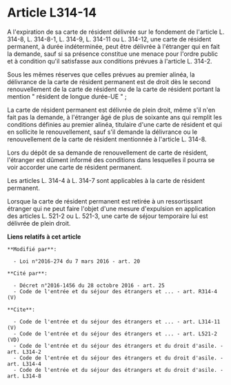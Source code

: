 # Article L314-14

A l'expiration de sa carte de résident délivrée sur le fondement de l'article L. 314-8, L. 314-8-1, L. 314-9, L. 314-11 ou L.
314-12, une carte de résident permanent, à durée indéterminée, peut être délivrée à l'étranger qui en fait la demande, sauf
si sa présence constitue une menace pour l'ordre public et à condition qu'il satisfasse aux conditions prévues à l'article L.
314-2. 

Sous les mêmes réserves que celles prévues au premier alinéa, la délivrance de la carte de résident permanent est de droit
dès le second renouvellement de la carte de résident ou de la carte de résident portant la mention " résident de longue
durée-UE " ; 

La carte de résident permanent est délivrée de plein droit, même s'il n'en fait pas la demande, à l'étranger âgé de plus de
soixante ans qui remplit les conditions définies au premier alinéa, titulaire d'une carte de résident et qui en sollicite le
renouvellement, sauf s'il demande la délivrance ou le renouvellement de la carte de résident mentionnée à l'article L.
314-8. 

Lors du dépôt de sa demande de renouvellement de carte de résident, l'étranger est dûment informé des conditions dans
lesquelles il pourra se voir accorder une carte de résident permanent. 

Les articles L. 314-4 à L. 314-7 sont applicables à la carte de résident permanent. 

Lorsque la carte de résident permanent est retirée à un ressortissant étranger qui ne peut faire l'objet d'une mesure
d'expulsion en application des articles L. 521-2 ou L. 521-3, une carte de séjour temporaire lui est délivrée de plein droit.

**Liens relatifs à cet article**

	**Modifié par**:

	  - Loi n°2016-274 du 7 mars 2016 - art. 20

	**Cité par**:

	  - Décret n°2016-1456 du 28 octobre 2016 - art. 25
	  - Code de l'entrée et du séjour des étrangers et ... - art. R314-4 (V)

	**Cite**:

	  - Code de l'entrée et du séjour des étrangers et ... - art. L314-11 (V)
	  - Code de l'entrée et du séjour des étrangers et ... - art. L521-2 (VD)
	  - Code de l'entrée et du séjour des étrangers et du droit d'asile. - art. L314-2
	  - Code de l'entrée et du séjour des étrangers et du droit d'asile. - art. L314-4
	  - Code de l'entrée et du séjour des étrangers et du droit d'asile. - art. L314-8
